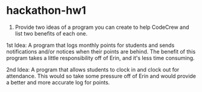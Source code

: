 # hackathon-hw1

1. Provide two ideas of a program you can create to help CodeCrew and list two benefits of each one.

1st Idea: A program that logs monthly points for students and sends notifications and/or notices when their points are behind. The benefit of this program takes a little responsibility off of Erin, and it's less time consuming. 

2nd Idea: A program that allows students to clock in and clock out for attendance. This would so take some pressure off of Erin and would provide a better and more accurate log for points. 
